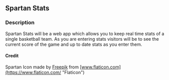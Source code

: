 ## Spartan Stats

### Description

Spartan Stats will be a web app which allows you to keep real time stats of a single basketball team.
As you are entering stats visitors will be to see the current score of the game and up to date stats as you enter them.

#### Credit

Spartan Icon made by [Freepik](https://www.freepik.com "Freepik") from [www.flaticon.com](https://www.flaticon.com/ "Flaticon")
